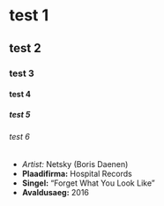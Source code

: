# test 1

## test 2

### test 3

#### test 4

##### test 5

###### test 6

* *Artist:* Netsky (Boris Daenen)
* **Plaadifirma:** Hospital Records
* **Singel:** “Forget What You Look Like”
* **Avaldusaeg:** 2016
